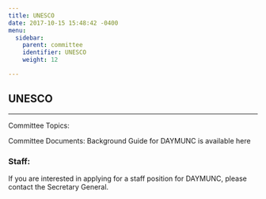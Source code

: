 ```yaml
---
title: UNESCO
date: 2017-10-15 15:48:42 -0400
menu:
  sidebar:
    parent: committee
    identifier: UNESCO
    weight: 12

---
```

## UNESCO
---
Committee Topics:

Committee Documents:
    Background Guide for DAYMUNC is available here

### Staff:

If you are interested in applying for a staff position for DAYMUNC, please contact the Secretary General.